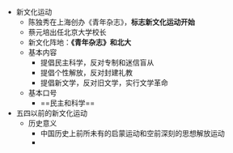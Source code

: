 - 新文化运动
	- 陈独秀在上海创办《青年杂志》，**标志新文化运动开始**
	- 蔡元培出任北京大学校长
	- 新文化阵地：**《青年杂志》**和**北大**
	- 基本内容
		- 提倡民主科学，反对专制和迷信盲从
		- 提倡个性解放，反对封建礼教
		- 提倡新文学，反对旧文学，实行文学革命
	- 基本口号
		- ==民主和科学==
- 五四以前的新文化运动
	- 历史意义
		- 中国历史上前所未有的启蒙运动和空前深刻的思想解放运动
		-